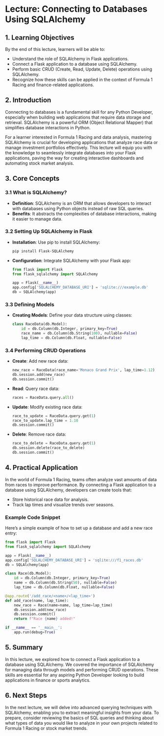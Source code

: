 # Lecture: Connecting to Databases Using SQLAlchemy

## 1. Learning Objectives
By the end of this lecture, learners will be able to:
- Understand the role of SQLAlchemy in Flask applications.
- Connect a Flask application to a database using SQLAlchemy.
- Perform basic CRUD (Create, Read, Update, Delete) operations using SQLAlchemy.
- Recognize how these skills can be applied in the context of Formula 1 Racing and finance-related applications.

## 2. Introduction
Connecting to databases is a fundamental skill for any Python Developer, especially when building web applications that require data storage and retrieval. SQLAlchemy is a powerful ORM (Object Relational Mapper) that simplifies database interactions in Python. 

For a learner interested in Formula 1 Racing and data analysis, mastering SQLAlchemy is crucial for developing applications that analyze race data or manage investment portfolios effectively. This lecture will equip you with the knowledge to seamlessly integrate databases into your Flask applications, paving the way for creating interactive dashboards and automating stock market analysis.

## 3. Core Concepts
### 3.1 What is SQLAlchemy?
- **Definition**: SQLAlchemy is an ORM that allows developers to interact with databases using Python objects instead of raw SQL queries.
- **Benefits**: It abstracts the complexities of database interactions, making it easier to manage data.

### 3.2 Setting Up SQLAlchemy in Flask
- **Installation**: Use pip to install SQLAlchemy:
  ```bash
  pip install Flask-SQLAlchemy
  ```
- **Configuration**: Integrate SQLAlchemy with your Flask app:
  ```python
  from flask import Flask
  from flask_sqlalchemy import SQLAlchemy

  app = Flask(__name__)
  app.config['SQLALCHEMY_DATABASE_URI'] = 'sqlite:///example.db'
  db = SQLAlchemy(app)
  ```

### 3.3 Defining Models
- **Creating Models**: Define your data structure using classes:
  ```python
  class RaceData(db.Model):
      id = db.Column(db.Integer, primary_key=True)
      race_name = db.Column(db.String(100), nullable=False)
      lap_time = db.Column(db.Float, nullable=False)
  ```

### 3.4 Performing CRUD Operations
- **Create**: Add new race data:
  ```python
  new_race = RaceData(race_name='Monaco Grand Prix', lap_time=1.12)
  db.session.add(new_race)
  db.session.commit()
  ```
- **Read**: Query race data:
  ```python
  races = RaceData.query.all()
  ```
- **Update**: Modify existing race data:
  ```python
  race_to_update = RaceData.query.get(1)
  race_to_update.lap_time = 1.10
  db.session.commit()
  ```
- **Delete**: Remove race data:
  ```python
  race_to_delete = RaceData.query.get(1)
  db.session.delete(race_to_delete)
  db.session.commit()
  ```

## 4. Practical Application
In the world of Formula 1 Racing, teams often analyze vast amounts of data from races to improve performance. By connecting a Flask application to a database using SQLAlchemy, developers can create tools that:
- Store historical race data for analysis.
- Track lap times and visualize trends over seasons.

### Example Code Snippet
Here’s a simple example of how to set up a database and add a new race entry:
```python
from flask import Flask
from flask_sqlalchemy import SQLAlchemy

app = Flask(__name__)
app.config['SQLALCHEMY_DATABASE_URI'] = 'sqlite:///f1_races.db'
db = SQLAlchemy(app)

class Race(db.Model):
    id = db.Column(db.Integer, primary_key=True)
    name = db.Column(db.String(50), nullable=False)
    lap_time = db.Column(db.Float, nullable=False)

@app.route('/add_race/<name>/<lap_time>')
def add_race(name, lap_time):
    new_race = Race(name=name, lap_time=lap_time)
    db.session.add(new_race)
    db.session.commit()
    return f"Race {name} added!"

if __name__ == '__main__':
    app.run(debug=True)
```

## 5. Summary
In this lecture, we explored how to connect a Flask application to a database using SQLAlchemy. We covered the importance of SQLAlchemy for managing data through models and performing CRUD operations. These skills are essential for any aspiring Python Developer looking to build applications in finance or sports analytics.

## 6. Next Steps
In the next lecture, we will delve into advanced querying techniques with SQLAlchemy, enabling you to extract meaningful insights from your data. To prepare, consider reviewing the basics of SQL queries and thinking about what types of data you would like to analyze in your own projects related to Formula 1 Racing or stock market trends.